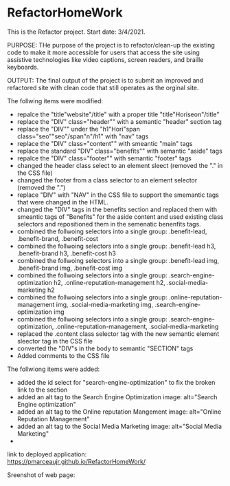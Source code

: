 # RefactorHomeWork

This is the Refactor project. Start date: 3/4/2021.

PURPOSE: THe purpose of the project is to refactor/clean-up the existing code to make it more accessible for users that access the site using assistive technologies like video captions, screen readers, and braille keyboards.

OUTPUT: The final output of the project is to submit an improved and refactored site with clean code that still operates as the orginal site.

The follwing items were modified:

- repalce the "title"website"/title" with a proper title "title"Horiseon"/title"
- replace the "DIV" class="header"" with a semantic "header" section tag
- replace the "DIV"" under the "h1"Hori"span class="seo""seo"/span"n"/h1" with "nav" tags
- replace the "DIV" class="content"" with smeantic "main" tags
- replace the standard "DIV" class="benefits"" with semantic "aside" tags
- repalce the "DIV" class="footer"" with semantic "footer" tags
- changed the header class select to an element sleect (removed the "." in the CSS file)
- changed the footer from a class selector to an element selector (removed the ".")
- replace "DIV" with "NAV" in the CSS file to support the smemantic tags that were changed in the HTML.
- changed the "DIV" tags in the benefits section and replaced them with smeantic tags of "Benefits" for the aside content and used existing class selectors and repositioned them in the semenatic benenfits tags.
- combined the follwoing selectors into a single group: .benefit-lead, .benefit-brand, .benefit-cost
- combined the follwoing selectors into a single group: .benefit-lead h3, .benefit-brand h3, .benefit-cost h3
- combined the follwoing selectors into a single group: .benefit-lead img, .benefit-brand img, .benefit-cost img
- combined the follwoing selectors into a single group: .search-engine-optimization h2, .online-reputation-management h2, .social-media-marketing h2
- combined the follwoing selectors into a single group: .online-reputation-management img, .social-media-marketing img, .search-engine-optimization img
- combined the follwoing selectors into a single group: .search-engine-optimization, .online-reputation-management, .social-media-marketing
- replaced the .content class selector tag with the new semantic element sleector tag in the CSS file
- converted the "DIV"s in the body to semantic "SECTION" tags
- Added comments to the CSS file

The follwiong items were added:

- added the id select for "search-engine-optimization" to fix the broken link to the section
- added an alt tag to the Search Engine Optimization image: alt="Search Engine optimization"
- added an alt tag to the Online reputation Mangement image: alt="Online Reputation Management"
- added an alt tag to the Social Media Marketing image: alt="Social Media Marketing"
-

link to deployed application: https://pmarceaujr.github.io/RefactorHomeWork/

Sreenshot of web page:
